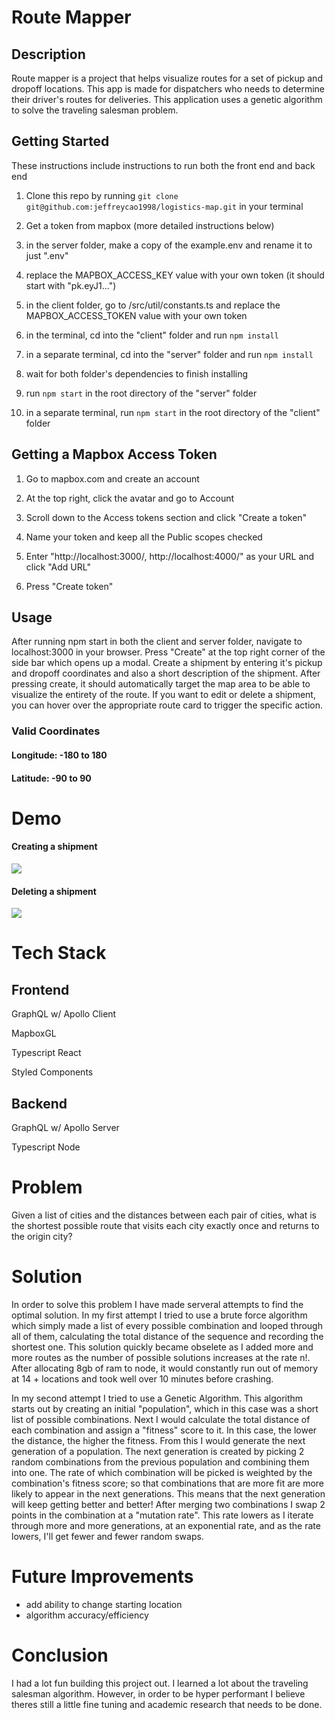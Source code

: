 # Route Mapper

## Description

Route mapper is a project that helps visualize routes for a set of pickup and dropoff locations. This app is made for dispatchers who needs to determine their driver's routes for deliveries. This application uses a genetic algorithm to solve the traveling salesman problem.

## Getting Started

These instructions include instructions to run both the front end and back end

1. Clone this repo by running ```git clone git@github.com:jeffreycao1998/logistics-map.git``` in your terminal

2. Get a token from mapbox (more detailed instructions below)

3. in the server folder, make a copy of the example.env and rename it to just ".env"

4. replace the MAPBOX_ACCESS_KEY value with your own token (it should start with "pk.eyJ1...")

5. in the client folder, go to /src/util/constants.ts and replace the MAPBOX_ACCESS_TOKEN value with your own token

2. in the terminal, cd into the "client" folder and run ```npm install```

3. in a separate terminal, cd into the "server" folder and run ```npm install```

4. wait for both folder's dependencies to finish installing

5. run ```npm start``` in the root directory of the "server" folder

6. in a separate terminal, run ```npm start``` in the root directory of the "client" folder

## Getting a Mapbox Access Token

1. Go to mapbox.com and create an account

2. At the top right, click the avatar and go to Account

3. Scroll down to the Access tokens section and click "Create a token"

4. Name your token and keep all the Public scopes checked

5. Enter "http://localhost:3000/, http://localhost:4000/" as your URL and click "Add URL"

6. Press "Create token"

## Usage

After running npm start in both the client and server folder, navigate to localhost:3000 in your browser. Press "Create" at the top right corner of the side bar which opens up a modal. Create a shipment by entering it's pickup and dropoff coordinates and also a short description of the shipment. After pressing create, it should automatically target the map area to be able to visualize the entirety of the route. If you want to edit or delete a shipment, you can hover over the appropriate route card to trigger the specific action. 

### Valid Coordinates

#### Longitude: -180 to 180
#### Latitude: -90 to 90

# Demo

#### Creating a shipment
![](https://github.com/jeffreycao1998/route-mapper/blob/master/documents/create-shipment.gif?raw=true)

#### Deleting a shipment
![](https://github.com/jeffreycao1998/route-mapper/blob/master/documents/create-delete.gif?raw=true)

# Tech Stack

## Frontend

GraphQL w/ Apollo Client

MapboxGL

Typescript React

Styled Components

## Backend

GraphQL w/ Apollo Server

Typescript Node

# Problem

Given a list of cities and the distances between each pair of cities, what is the shortest possible route that visits each city exactly once and returns to the origin city?

# Solution

In order to solve this problem I have made serveral attempts to find the optimal solution. In my first attempt I tried to use a brute force algorithm which simply made a list of every possible combination and looped through all of them, calculating the total distance of the sequence and recording the shortest one. This solution quickly became obselete as I added more and more routes as the number of possible solutions increases at the rate n!. After allocating 8gb of ram to node, it would constantly run out of memory at 14 + locations and took well over 10 minutes before crashing.

In my second attempt I tried to use a Genetic Algorithm. This algorithm starts out by creating an initial "population", which in this case was a short list of possible combinations. Next I would calculate the total distance of each combination and assign a "fitness" score to it. In this case, the lower the distance, the higher the fitness. From this I would generate the next generation of a population. The next generation is created by picking 2 random combinations from the previous population and combining them into one. The rate of which combination will be picked is weighted by the combination's fitness score; so that combinations that are more fit are more likely to appear in the next generations. This means that the next generation will keep getting better and better! After merging two combinations I swap 2 points in the combination at a "mutation rate". This rate lowers as I iterate through more and more generations, at an exponential rate, and as the rate lowers, I'll get fewer and fewer random swaps.

# Future Improvements

-  add ability to change starting location
-  algorithm accuracy/efficiency

# Conclusion

I had a lot fun building this project out. I learned a lot about the traveling salesman algorithm. However, in order to be hyper performant I believe theres still a little fine tuning and academic research that needs to be done.
